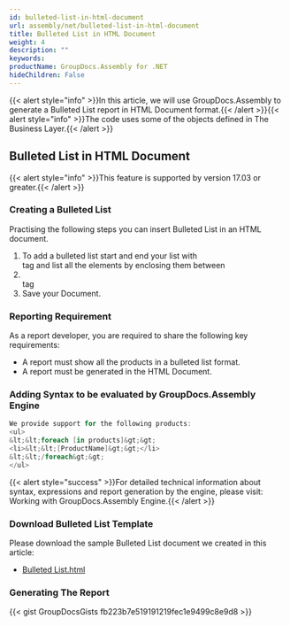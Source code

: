 ```yaml
---
id: bulleted-list-in-html-document
url: assembly/net/bulleted-list-in-html-document
title: Bulleted List in HTML Document
weight: 4
description: ""
keywords: 
productName: GroupDocs.Assembly for .NET
hideChildren: False
---
```

{{< alert style="info" >}}In this article, we will use GroupDocs.Assembly to generate a Bulleted List report in HTML Document format.{{< /alert >}}{{< alert style="info" >}}The code uses some of the objects defined in The Business Layer.{{< /alert >}}

## Bulleted List in HTML Document

{{< alert style="info" >}}This feature is supported by version 17.03 or greater.{{< /alert >}}

### Creating a Bulleted List

Practising the following steps you can insert Bulleted List in an HTML document.

1.  To add a bulleted list start and end your list with <ul></ul> tag and list all the elements by enclosing them between <li></li> tag
2.  Save your Document.

### Reporting Requirement

As a report developer, you are required to share the following key requirements:

*   A report must show all the products in a bulleted list format.
*   A report must be generated in the HTML Document.

### Adding Syntax to be evaluated by GroupDocs.Assembly Engine

```csharp
We provide support for the following products:
<ul>
&lt;&lt;foreach [in products]&gt;&gt;
<li>&lt;&lt;[ProductName]&gt;&gt;</li>
&lt;&lt;/foreach&gt;&gt;
</ul>

```

{{< alert style="success" >}}For detailed technical information about syntax, expressions and report generation by the engine, please visit: Working with GroupDocs.Assembly Engine.{{< /alert >}}

### Download Bulleted List Template

Please download the sample Bulleted List document we created in this article:

*   [Bulleted List.html](https://github.com/rida-fatima-aspose/GroupDocs.Assembly-for-.NET/blob/master/Examples/Data/Source/HTML%20Templates/Bulleted%20List.html?raw=true)

### Generating The Report

{{< gist GroupDocsGists fb223b7e519191219fec1e9499c8e9d8 >}}


